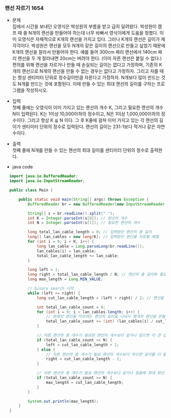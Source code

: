 ### 랜선 자르기 1654
  - 문제  
  집에서 시간을 보내던 오영식은 박성원의 부름을 받고 급히 달려왔다. 박성원이 캠프 때 쓸 N개의 랜선을 만들어야 하는데 너무 바빠서 영식이에게 도움을 청했다.
  이미 오영식은 자체적으로 K개의 랜선을 가지고 있다. 그러나 K개의 랜선은 길이가 제각각이다. 박성원은 랜선을 모두 N개의 같은 길이의 랜선으로 만들고 싶었기 때문에 K개의 랜선을 잘라서 만들어야 한다. 예를 들어 300cm 짜리 랜선에서 140cm 짜리 랜선을 두 개 잘라내면 20cm는 버려야 한다. (이미 자른 랜선은 붙일 수 없다.)
  편의를 위해 랜선을 자르거나 만들 때 손실되는 길이는 없다고 가정하며, 기존의 K개의 랜선으로 N개의 랜선을 만들 수 없는 경우는 없다고 가정하자. 그리고 자를 때는 항상 센티미터 단위로 정수길이만큼 자른다고 가정하자. N개보다 많이 만드는 것도 N개를 만드는 것에 포함된다. 이때 만들 수 있는 최대 랜선의 길이를 구하는 프로그램을 작성하시오.
  
  - 입력  
  첫째 줄에는 오영식이 이미 가지고 있는 랜선의 개수 K, 그리고 필요한 랜선의 개수 N이 입력된다. K는 1이상 10,000이하의 정수이고, N은 1이상 1,000,000이하의 정수이다. 그리고 항상 K ≦ N 이다. 그 후 K줄에 걸쳐 이미 가지고 있는 각 랜선의 길이가 센티미터 단위의 정수로 입력된다. 랜선의 길이는 231-1보다 작거나 같은 자연수이다.
  
  - 출력  
  첫째 줄에 N개를 만들 수 있는 랜선의 최대 길이를 센티미터 단위의 정수로 출력한다.
  
  - java code
  ```java
    import java.io.BufferedReader;
    import java.io.InputStreamReader;

    public class Main {

        public static void main(String[] args) throws Exception {
            BufferedReader br = new BufferedReader(new InputStreamReader(System.in));

            String[] s = br.readLine().split(" ");
            int K = Integer.parseInt(s[0]); // 랜선의 개수
            int N = Integer.parseInt(s[1]); // 필요한 랜선의 개수

            long total_lan_cable_length = 0; // 입력받은 랜선의 총 길이
            long[] lan_cables = new long[K]; // 입력받은 랜선을 저장할 배열
            for (int i = 0; i < K; i++) {
                long lan_cable = Long.parseLong(br.readLine());
                lan_cables[i] = lan_cable;
                total_lan_cable_length += lan_cable;
            }

            long left = 1;
            long right = total_lan_cable_length / N; // 랜선의 총 길이와 필요한 랜선의 개수를 나눠서 N개를 만들 수 있는데 초기 최대 랜선 길이를 구함 2541 / 11 = 231
            long max_length = Long.MIN_VALUE;

            // binary search 시작
            while (left <= right) {
                long cut_lan_cable_length = (left + right) / 2; // 랜선을 자를 길이

                int total_lan_cable_count = 0;
                for (int i = 0; i < lan_cables.length; i++) {
                    // 원래의 랜선을 자르려는 랜선의 길이로 나눠서 몇개의 랜선을 만들 수 있는지 구한 후 저장
                    total_lan_cable_count += (int) (lan_cables[i] / cut_lan_cable_length);
                }

                // 자른 랜선의 총 개수가 필요한 랜선의 개수보다 같거나 많으면 더 큰 길이로 만들 수 있기 때문에 길이를 늘려서 다시 탐색
                if (total_lan_cable_count >= N) {
                    left = cut_lan_cable_length + 1;
                } else {
                    // 자른 랜선의 총 개수가 필요 랜선의 개수보다 작으면 길이를 더 줄여서 다시 탐색
                    right = cut_lan_cable_length - 1;
                }

                // 자른 랜선의 총 개수가 필요 랜선의 개수보다 같거나 많을때 최대 랜선 길이에 저장
                if (total_lan_cable_count >= N) {
                    max_length = cut_lan_cable_length;
                }
            }

            System.out.println(max_length);
        }
    }
  ```
